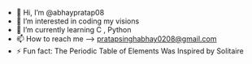 - 👋 Hi, I’m @abhaypratap08
- 👀 I’m interested in coding my visions
- 🌱 I’m currently learning C , Python
- 📫 How to reach me --> pratapsinghabhay0208@gmail.com
- ⚡ Fun fact: The Periodic Table of Elements Was Inspired by Solitaire

<!---
abhaypratap08/abhaypratap08 is a ✨ special ✨ repository because its `README.md` (this file) appears on your GitHub profile.
You can click the Preview link to take a look at your changes.
--->

